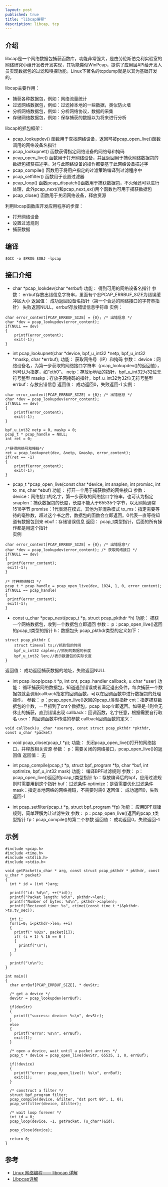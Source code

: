 ```yaml
---
layout: post
published: true
title: "libcap编程"
description: libcap, tcp
---
```

## 介绍
libcap是一个网络数据包捕获函数库，功能非常强大，是由劳伦斯伯克利实验室的网络研究小组开发者开发实现，其功能类似WinPcap，提供了应用层API给开发人员实现数据包的过滤和嗅探功能。Linux下著名的tcpdump就是以其为基础开发的。

libcap主要作用：
- 捕获各种数据包，例如：网络流量统计
- 过滤网络数据包，例如：过滤掉本地的一些数据，类似防火墙
- 分析网络数据包，例如：分析网络协议，数据的采集
- 存储网络数据包，例如：保存捕获的数据以为将来进行分析

libcap的抓包框架：
- pcap_lookupdev()
函数用于查找网络设备，返回可被pcap_open_live()函数调用的网络设备名指针
- pcap_lookupnet()
函数获得指定网络设备的网络号和掩码
- pcap_open_live()
函数用于打开网络设备，并且返回用于捕获网络数据包的数据包捕获描述字。对与此网络设备的操作都要基于此网络设备描述字
- pcap_compile()
函数用于将用户指定的过滤策略编译到过滤程序中
- pcap_setfilter()
函数用于设置过滤器
- pcap_loop()
函数pcap_dispatch()函数用于捕获数据包，不火候还可以进行处理，此外pcap_next()和pcap_next_ex()两个函数也可用于捕获数据包
- pcap_close()
函数用于关闭网络设备，释放资源

利用libcap函数库开发应用程序的步骤：
- 打开网络设备
- 设置过滤规则
- 捕获数据

## 编译
```
$GCC -o $PROG $OBJ -lpcap
```

## 接口介绍
- char *pcap_lookdev(char *errbuf)
功能：
	 得到可用的网络设备名指针
参数：
	errbuf存放出错信息字符串，里面有个宏PCAP_ERRBUF_SIZE为错误缓冲区大小
返回值：
	成功返回设备名指针（第一个合适的网络接口的字符串指针）
    失败返回NULL，errbuf存放错误信息字符串
实例：

```
char error_content[PCAP_ERRBUF_SIZE] = {0}; /* 出错信息 */
char *dev = pcap_lookupdev(error_content);
if(NULL == dev)
{
	printf(error_content);
	exit(-1);
}
```

- int pcap_lookupnet(char *device, bpf_u_int32 *netp, bpf_u_int32 *maskp, char *errbuf);
功能：
	获取网络号（IP）和掩码
参数：
	device：网络设备名，为第一步获取的网络接口字符串（pcap_lookupdev()的返回值），也可认为指定，如“eth0”。
	netp：存放ip地址的指针，bpf_u_int32为32位无符号整型
	maskp：存放子网掩码的指针，bpf_u_int32为32位无符号整型
	errbuf：存放出错信息
返回值：
	成功返回0，失败返回-1
实例：

```
char error_content[PCAP_ERRBUF_SIZE] = {0}; /* 出错信息 */
char *dev = pcap_lookupdev(error_content);
if(NULL == dev)
{
	printf(error_content);
	exit(-1);
}

bpf_u_int32 netp = 0, maskp = 0;
pcap_t * pcap_handle = NULL;
int ret = 0;

/*获得网络号和掩码*/
ret = pcap_lookupnet(dev, &netp, &maskp, error_content);
if(ret == -1)
{
	printf(error_content);
	exit(-1);
}
```

- pcap_t *pcap_open_live(const char *device, int snaplen, int promisc, int to_ms, char *ebuf)
功能：
	打开一个用于捕获数据的网络接口
参数：
	device：网络接口的名字，第一步获取的网络接口字符串，也可认为指定
	snaplen：捕获数据包的长度，长度不能大于65535个字节，以太网帧通常1518字节
	promise：1代表混在模式，其他为非混杂模式
	to_ms：指定需要等待的毫秒数，超过这个书之后，数据包的函数会立即返回。0代表一直等待知道有数据包到来
	ebuf：存储错误信息
返回：
	pcap_t类型指针，后面的所有操作都是用这个指针	
实例

```
char error_content[PCAP_ERRBUF_SIZE] = {0}; /* 出错信息*/
char *dev = pcap_lookupdev(error_content); /* 获取网络接口 */
if(NULL == dev)
{
 printf(error_content);
 exit(-1);
}

/* 打开网络接口 */
pcap_t * pcap_handle = pcap_open_live(dev, 1024, 1, 0, error_content);
if(NULL == pcap_handle)
{
 printf(error_content);
 exit(-1);
}
```

- const u_char *pcap_next(pcap_t *p, struct pcap_pkthdr *h)
功能：
	捕获一个网络数据包，收到一个数据包立即返回
参数：
	p：pcap_open_live()返回的pcap_t类型的指针
	h：数据包头
pcap_pkthdr类型的定义如下：

```
struct pcap_pkthdr {
	struct timeval ts;//抓到包的时间
	bpf_u_int32 caplen;//抓到的数据的长度
	bpf_u_int32 len;//表示数据包的实际长度
}
```
返回值：
	成功返回捕获数据的地址，失败返回NULL

- int pcap_loop(pcap_t *p, int cnt, pcap_handler callback, u_char *user)
功能：
	循环捕获网络数据包，知道遇到错误或者满足退出条件。每次捕获一个数据包就会调用callback指定的回调函数，可以在回调函数中进行数据包的处理操作。
参数：
	p：pcap_open_live()返回的pcap_t类型指针
	cnt：指定捕获数据包的个数，一旦抓到了cnt个数据包，pcap_loop立即返回。如果是-1则会无休止的捕获，直到错误出现
	callback：回调函数，名字任意，根据需要自行取名
	user：向回调函数中传递的参数
callback回调函数的定义：

```
void callback(u__char *userarg, const struct pcap_pkthdr *pkthdr, const u_char *packet)
```

- void pcap_close(pcap_t *p);
功能：
	关闭pcap_open_live()打开的网络接口，并释放相关资源
参数：
	p：需要关闭的网络接口，pcap_open_live()的返回值
返回值：
	无

- int pcap_compile(pcap_t *p, struct bpf_program *fp, char *buf, int optimize, bpf_u_int32 mask)
功能：
	编译BPF过滤规则
参数：
	p：pcap_open_live()返回的pcap_t类型指针
	fp：存放编译后的bpf，应用过滤规则时需要用到这个指针
	buf：过滤条件
	optimize：是否需要优化过滤条件
	mask：指定本地网络的网络掩码，不需要时需0
返回值：
	成功返回0，失败返回-1

- int pcap_setfilter(pcap_t *p, struct bpf_program *fp)
功能：
	应用BPF规律规则，简单理解为让过滤生效
参数：
	p：pcap_open_live()返回的pcap_t类型指针
	fp：pcap_compile()的第二个参数
返回值：
	成功返回0，失败返回-1

## 示例
```
#include <pcap.h>
#include <time.h>
#include <stdlib.h>
#include <stdio.h>

void getPacket(u_char * arg, const struct pcap_pkthdr * pkthdr, const u_char * packet)
{
  int * id = (int *)arg;
  
  printf("id: %d\n", ++(*id));
  printf("Packet length: %d\n", pkthdr->len);
  printf("Number of bytes: %d\n", pkthdr->caplen);
  printf("Recieved time: %s", ctime((const time_t *)&pkthdr->ts.tv_sec)); 
  
  int i;
  for(i=0; i<pkthdr->len; ++i)
  {
    printf(" %02x", packet[i]);
    if( (i + 1) % 16 == 0 )
    {
      printf("\n");
    }
  }
  
  printf("\n\n");
}

int main()
{
  char errBuf[PCAP_ERRBUF_SIZE], * devStr;
  
  /* get a device */
  devStr = pcap_lookupdev(errBuf);
  
  if(devStr)
  {
    printf("success: device: %s\n", devStr);
  }
  else
  {
    printf("error: %s\n", errBuf);
    exit(1);
  }
  
  /* open a device, wait until a packet arrives */
  pcap_t * device = pcap_open_live(devStr, 65535, 1, 0, errBuf);
  
  if(!device)
  {
    printf("error: pcap_open_live(): %s\n", errBuf);
    exit(1);
  }
  
  /* construct a filter */
  struct bpf_program filter;
  pcap_compile(device, &filter, "dst port 80", 1, 0);
  pcap_setfilter(device, &filter);
  
  /* wait loop forever */
  int id = 0;
  pcap_loop(device, -1, getPacket, (u_char*)&id);
  
  pcap_close(device);

  return 0;
}
```

## 参考
- [Linux 网络编程—— libpcap 详解](http://blog.csdn.net/lianghe_work/article/details/45173295)
- [Libpcap详解](http://www.cnblogs.com/coder2012/archive/2013/04/13/3012390.html)
